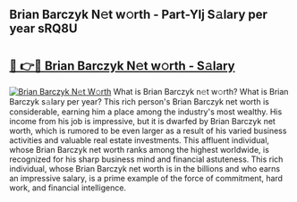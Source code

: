 ## Brian Barczyk N𝚎t w𝚘rth - Part-Ylj S𝚊lary per year sRQ8U

# <h2><a href="http://gc2eur.nevu.top/?p=Brian+Barczyk">🔗 👉🔴 Brian Barczyk N𝚎t w𝚘rth - S𝚊lary</a></h2>

[![Brian Barczyk N𝚎t W𝚘rth](https://i.imgur.com/Oavwk0R.jpeg)](http://gc2eur.nevu.top/?p=Brian+Barczyk)
What is Brian Barczyk n𝚎t w𝚘rth? What is Brian Barczyk s𝚊lary per year?
This rich person's Brian Barczyk net worth is considerable, earning him a place among the industry's most wealthy. His income from his job is impressive, but it is dwarfed by Brian Barczyk net worth, which is rumored to be even larger as a result of his varied business activities and valuable real estate investments. This affluent individual, whose Brian Barczyk net worth ranks among the highest worldwide, is recognized for his sharp business mind and financial astuteness. This rich individual, whose Brian Barczyk net worth is in the billions and who earns an impressive salary, is a prime example of the force of commitment, hard work, and financial intelligence.
